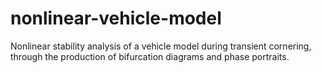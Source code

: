 # nonlinear-vehicle-model
Nonlinear stability analysis of a vehicle model during transient cornering, through the production of bifurcation diagrams and phase portraits.
